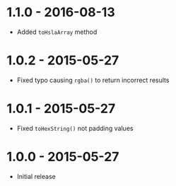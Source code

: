 # 1.1.0 - 2016-08-13
* Added `toHslaArray` method

# 1.0.2 - 2015-05-27
* Fixed typo causing `rgba()` to return incorrect results

# 1.0.1 - 2015-05-27
* Fixed `toHexString()` not padding values

# 1.0.0 - 2015-05-27
* Initial release
